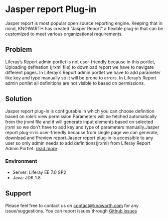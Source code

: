 <h1>Jasper report Plug-in</h1>
<p>Jasper report is most popular open source reporting engine. Keeping that in mind, KNOWARTH has created “Jasper Report” a flexible plug-in that can be customized to meet various organizational requirements.</p>

<h2>Problem</h2>
<p>Liferay’s Report admin portlet is not user-friendly because in this portlet, Uploading defination (jrxml file) to download report we have to navigate different pages. In Liferay’s Report admin portlet we have to add parameter like key and type manually so it will be prone to errors. In Liferay’s Report admin portlet all definitions are not visible to based on permissions.</p>

<h2>Solution</h2>
<p>Jasper report plug-in is configurable in which you can choose definition based on role’s view permission.Parameters will be fetched automatically from the jrxml file and it will generate input elements based on selected jrxml so we don’t have to add key and type of parameters manually.Jasper report plug-in is user-friendly because from single page we can generate, download and Preview report.Jasper report plug-in is accessible to any user so only admin needs to add definitions(jrxml) from Liferay Report Admin Portlet. <a href="https://github.com/knowarth-technologies/liferay-jasper-reports-portlet/wiki">read more</a></p>

  <h3>Environment</h3>
  <ul>
    <li>Server: Liferay EE 7.0 SP2</li>
    <li>Java: JDK 1.8</li>
  </ul>
   
<h2>Support</h2>
<p>Please feel free to contact us on <a href="mailto:contact@knowarth.com">contact@knowarth.com</a> for any issue/suggestions. You can report issues through <a href="https://github.com/knowarth-technologies/liferay-jasper-reports-portlet/issues">Github issues</a></p>

